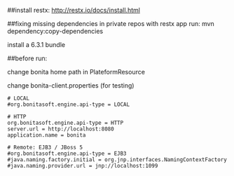 ##install restx:
http://restx.io/docs/install.html

##fixing missing dependencies in private repos with restx app run:
mvn dependency:copy-dependencies

install a 6.3.1 bundle

##before run:

change bonita home path in PlateformResource 

change bonita-client.properties (for testing)
 

	# LOCAL
	#org.bonitasoft.engine.api-type = LOCAL
	
	# HTTP
	org.bonitasoft.engine.api-type = HTTP
	server.url = http://localhost:8080
	application.name = bonita
	
	# Remote: EJB3 / JBoss 5
	#org.bonitasoft.engine.api-type = EJB3
	#java.naming.factory.initial = org.jnp.interfaces.NamingContextFactory
	#java.naming.provider.url = jnp://localhost:1099

